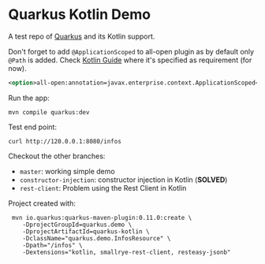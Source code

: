 # Quarkus Kotlin Demo

A test repo of [Quarkus](https://quarkus.io) and its Kotlin support.


Don't forget to add `@ApplicationScoped` to all-open plugin as by default only `@Path` is added.
Check [Kotlin Guide](https://quarkus.io/guides/kotlin) where it's specified as requirement (for now).

```xml
<option>all-open:annotation=javax.enterprise.context.ApplicationScoped</option>
``` 

Run the app:
```
mvn compile quarkus:dev
```

Test end point:
```
curl http://120.0.0.1:8080/infos
```

Checkout the other branches:
 - `master`: working simple demo
 - `constructor-injection`: constructor injection in Kotlin (**SOLVED**)
 - `rest-client`: Problem using the Rest Client in Kotlin


Project created with:
```
 mvn io.quarkus:quarkus-maven-plugin:0.11.0:create \
    -DprojectGroupId=quarkus.demo \
    -DprojectArtifactId=quarkus-kotlin \
    -DclassName="quarkus.demo.InfosResource" \
    -Dpath="/infos" \
    -Dextensions="kotlin, smallrye-rest-client, resteasy-jsonb"
```
